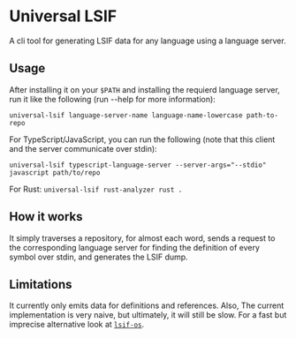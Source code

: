 # Universal LSIF 
A cli tool for generating LSIF data for any language using a language server.

## Usage
After installing it on your `$PATH` and installing the requierd language server, run it like the following (run --help for more information):

`universal-lsif language-server-name language-name-lowercase path-to-repo`

For TypeScript/JavaScript, you can run the following (note that this client and the server communicate over stdin):

`universal-lsif typescript-language-server --server-args="--stdio" javascript path/to/repo`

For Rust:
`universal-lsif rust-analyzer rust .`

## How it works
It simply traverses a repository, for almost each word, sends a request to the corresponding
language server for finding the definition of every symbol over stdin, and generates the LSIF dump.

## Limitations
It currently only emits data for definitions and references.
Also, The current implementation is very naive, but ultimately, it will still be slow.
For a fast but imprecise alternative look at [`lsif-os`](https://github.com/alidn/lsif-os).

